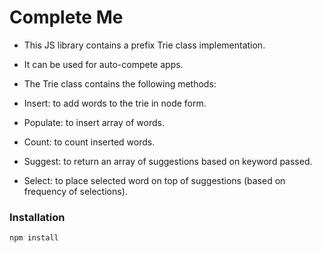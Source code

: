 # Complete Me

* This JS library contains a prefix Trie class implementation.
* It can be used for auto-compete apps.
* The Trie class contains the following methods:

* Insert: to add words to the trie in node form.
* Populate: to insert array of words.
* Count: to count inserted words.
* Suggest: to return an array of suggestions based on keyword passed.
* Select: to place selected word on top of suggestions (based on frequency of selections).

### Installation

```Terminal
npm install
```
